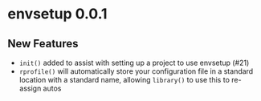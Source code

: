 # envsetup 0.0.1

## New Features

- `init()` added to assist with setting up a project to use envsetup (#21)
- `rprofile()` will automatically store your configuration file in a standard location with a standard name, allowing `library()` to use this to re-assign autos
